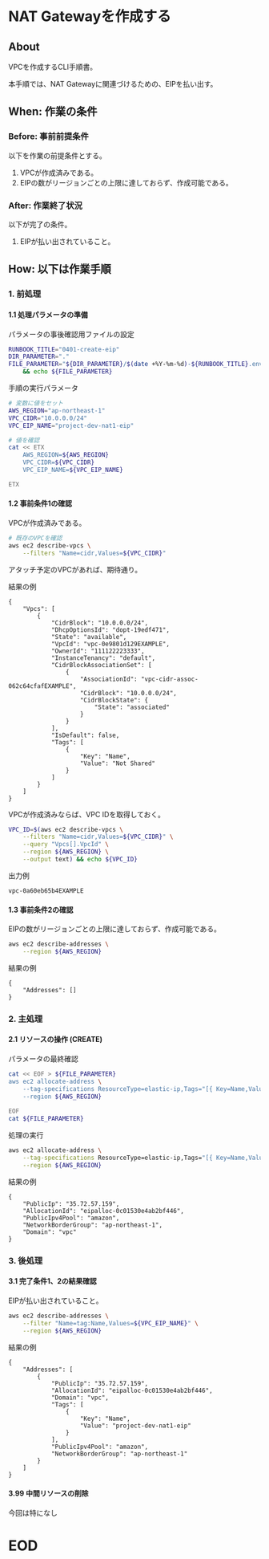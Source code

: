 # NAT Gatewayを作成する

## About
VPCを作成するCLI手順書。

本手順では、NAT Gatewayに関連づけるための、EIPを払い出す。


## When: 作業の条件

### Before: 事前前提条件

以下を作業の前提条件とする。
1. VPCが作成済みである。
1. EIPの数がリージョンごとの上限に達しておらず、作成可能である。

### After: 作業終了状況

以下が完了の条件。
1. EIPが払い出されていること。


## How: 以下は作業手順

### 1. 前処理

#### 1.1 処理パラメータの準備

パラメータの事後確認用ファイルの設定

```bash
RUNBOOK_TITLE="0401-create-eip"
DIR_PARAMETER="."
FILE_PARAMETER="${DIR_PARAMETER}/$(date +%Y-%m-%d)-${RUNBOOK_TITLE}.env" \
    && echo ${FILE_PARAMETER}
```

手順の実行パラメータ
```bash
# 変数に値をセット
AWS_REGION="ap-northeast-1"
VPC_CIDR="10.0.0.0/24"
VPC_EIP_NAME="project-dev-nat1-eip"
```

```bash
# 値を確認
cat << ETX
    AWS_REGION=${AWS_REGION}
    VPC_CIDR=${VPC_CIDR}
    VPC_EIP_NAME=${VPC_EIP_NAME}

ETX
```


#### 1.2 事前条件1の確認

VPCが作成済みである。

```bash
# 既存のVPCを確認
aws ec2 describe-vpcs \
    --filters "Name=cidr,Values=${VPC_CIDR}"
```

アタッチ予定のVPCがあれば、期待通り。

結果の例
```output
{
    "Vpcs": [
        {
            "CidrBlock": "10.0.0.0/24",
            "DhcpOptionsId": "dopt-19edf471",
            "State": "available",
            "VpcId": "vpc-0e9801d129EXAMPLE",
            "OwnerId": "111122223333",
            "InstanceTenancy": "default",
            "CidrBlockAssociationSet": [
                {
                    "AssociationId": "vpc-cidr-assoc-062c64cfafEXAMPLE",
                    "CidrBlock": "10.0.0.0/24",
                    "CidrBlockState": {
                        "State": "associated"
                    }
                }
            ],
            "IsDefault": false,
            "Tags": [
                {
                    "Key": "Name",
                    "Value": "Not Shared"
                }
            ]
        }
    ]
}
```

VPCが作成済みならば、VPC IDを取得しておく。

```bash
VPC_ID=$(aws ec2 describe-vpcs \
    --filters "Name=cidr,Values=${VPC_CIDR}" \
    --query "Vpcs[].VpcId" \
    --region ${AWS_REGION} \
    --output text) && echo ${VPC_ID}
```

出力例
```output
vpc-0a60eb65b4EXAMPLE
```

#### 1.3 事前条件2の確認

EIPの数がリージョンごとの上限に達しておらず、作成可能である。

```bash
aws ec2 describe-addresses \
    --region ${AWS_REGION}
```

結果の例
```output
{
    "Addresses": []
}
```

### 2. 主処理

#### 2.1 リソースの操作 (CREATE)

パラメータの最終確認

```bash
cat << EOF > ${FILE_PARAMETER}
aws ec2 allocate-address \
    --tag-specifications ResourceType=elastic-ip,Tags="[{ Key=Name,Value=${VPC_EIP_NAME} }]" \
    --region ${AWS_REGION}
        
EOF
cat ${FILE_PARAMETER}
```

処理の実行

```bash
aws ec2 allocate-address \
    --tag-specifications ResourceType=elastic-ip,Tags="[{ Key=Name,Value=${VPC_EIP_NAME} }]" \
    --region ${AWS_REGION}
```

結果の例
```output
{
    "PublicIp": "35.72.57.159",
    "AllocationId": "eipalloc-0c01530e4ab2bf446",
    "PublicIpv4Pool": "amazon",
    "NetworkBorderGroup": "ap-northeast-1",
    "Domain": "vpc"
}
```

### 3. 後処理

#### 3.1 完了条件1、2の結果確認

EIPが払い出されていること。

```bash
aws ec2 describe-addresses \
    --filter "Name=tag:Name,Values=${VPC_EIP_NAME}" \
    --region ${AWS_REGION}
```

結果の例
```output
{
    "Addresses": [
        {
            "PublicIp": "35.72.57.159",
            "AllocationId": "eipalloc-0c01530e4ab2bf446",
            "Domain": "vpc",
            "Tags": [
                {
                    "Key": "Name",
                    "Value": "project-dev-nat1-eip"
                }
            ],
            "PublicIpv4Pool": "amazon",
            "NetworkBorderGroup": "ap-northeast-1"
        }
    ]
}
```


#### 3.99 中間リソースの削除

今回は特になし

# EOD
